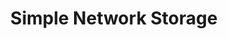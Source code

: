 ---
layout: page
title: Simple Network Storage
description: Network file storage server to share files on a local network
img: assets/img/7.jpg
redirect: https://github.com/r-rishabh-j/simple-network-storage
importance: 3
category: fun
---